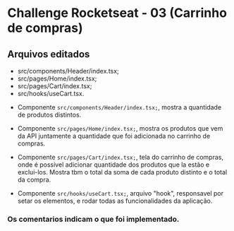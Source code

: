 # Challenge Rocketseat - 03 (Carrinho de compras)

## Arquivos editados
* src/components/Header/index.tsx;
* src/pages/Home/index.tsx;
* src/pages/Cart/index.tsx;
* src/hooks/useCart.tsx.

- <p>Componente <code>src/components/Header/index.tsx;</code>, mostra a quantidade de produtos distintos.</p>

- <p>Componente <code>src/pages/Home/index.tsx;</code>, mostra os produtos que vem da API juntamente a quantidade que foi adicionada no carrinho de compras.</p>

- <p>Componente <code>src/pages/Cart/index.tsx;</code>, tela do carrinho de compras, onde é possivel adicionar quantidade dos produtos que la estão e exclui-los. Mostra tbm o total da soma de cada produto distinto e o total da compra.</p>

- <p>Componente <code>src/hooks/useCart.tsx;</code>, arquivo "hook", responsavel por setar os elementos, e rodar todas as funcionalidades da aplicação.</p>

### Os comentarios indicam o que foi implementado.
